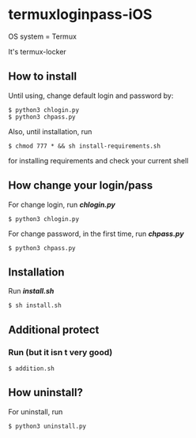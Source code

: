 # termuxloginpass-iOS

OS system = Termux

It's termux-locker

## How to install

Until using, change default login and password by:
```
$ python3 chlogin.py
$ python3 chpass.py
```
Also, until installation, run
```
$ chmod 777 * && sh install-requirements.sh
```
for installing requirements and check your current shell

## How change your login/pass

For change login, run ***chlogin.py***
```
$ python3 chlogin.py
```
For change password, in the first time, run ***chpass.py***
```
$ python3 chpass.py
```

## Installation

Run ***install.sh***
```
$ sh install.sh
```
## Additional protect

### Run (but it isn t very good)
```
$ addition.sh
```
## How uninstall?

For uninstall, run
```
$ python3 uninstall.py
```

